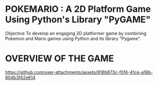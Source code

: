 # POKEMARIO : A 2D Platform Game Using Python's Library "PyGAME"

Objective
To develop an engaging 2D platformer game by combining Pokemon and Mario games using Python and its library "Pygame".

# OVERVIEW OF THE GAME

https://github.com/user-attachments/assets/816b873c-f0f4-41ce-a18b-804b3f42e614
